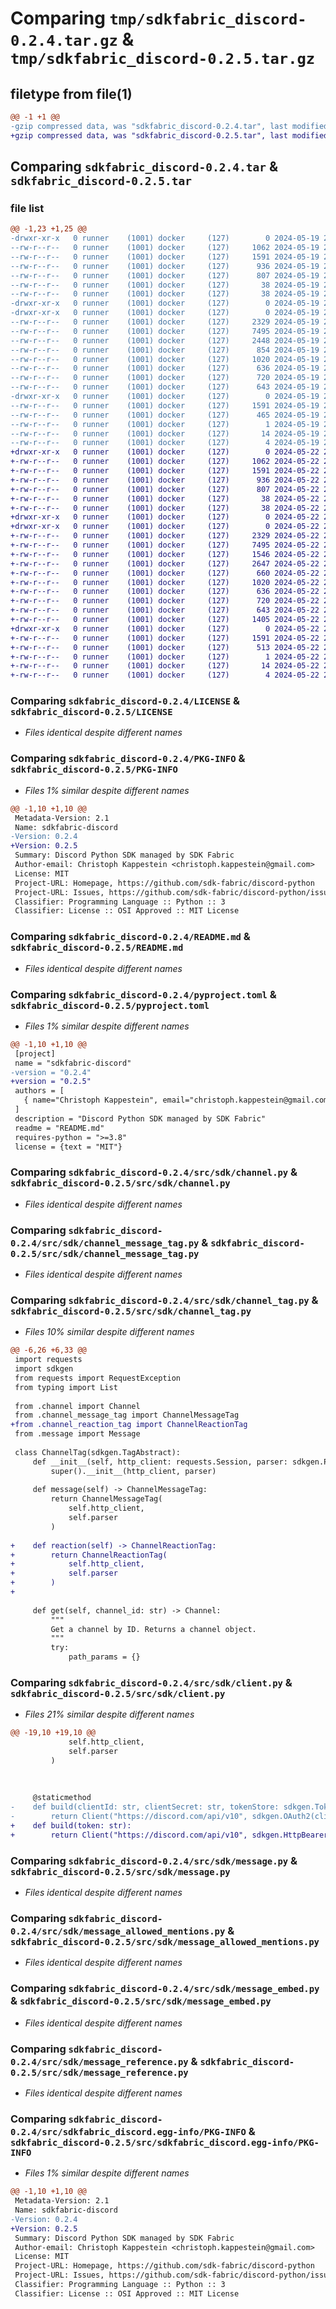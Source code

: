 # Comparing `tmp/sdkfabric_discord-0.2.4.tar.gz` & `tmp/sdkfabric_discord-0.2.5.tar.gz`

## filetype from file(1)

```diff
@@ -1 +1 @@
-gzip compressed data, was "sdkfabric_discord-0.2.4.tar", last modified: Sun May 19 21:33:53 2024, max compression
+gzip compressed data, was "sdkfabric_discord-0.2.5.tar", last modified: Wed May 22 21:47:01 2024, max compression
```

## Comparing `sdkfabric_discord-0.2.4.tar` & `sdkfabric_discord-0.2.5.tar`

### file list

```diff
@@ -1,23 +1,25 @@
-drwxr-xr-x   0 runner    (1001) docker     (127)        0 2024-05-19 21:33:53.615944 sdkfabric_discord-0.2.4/
--rw-r--r--   0 runner    (1001) docker     (127)     1062 2024-05-19 21:33:49.000000 sdkfabric_discord-0.2.4/LICENSE
--rw-r--r--   0 runner    (1001) docker     (127)     1591 2024-05-19 21:33:53.615944 sdkfabric_discord-0.2.4/PKG-INFO
--rw-r--r--   0 runner    (1001) docker     (127)      936 2024-05-19 21:33:49.000000 sdkfabric_discord-0.2.4/README.md
--rw-r--r--   0 runner    (1001) docker     (127)      807 2024-05-19 21:33:50.000000 sdkfabric_discord-0.2.4/pyproject.toml
--rw-r--r--   0 runner    (1001) docker     (127)       38 2024-05-19 21:33:53.615944 sdkfabric_discord-0.2.4/setup.cfg
--rw-r--r--   0 runner    (1001) docker     (127)       38 2024-05-19 21:33:49.000000 sdkfabric_discord-0.2.4/setup.py
-drwxr-xr-x   0 runner    (1001) docker     (127)        0 2024-05-19 21:33:53.611944 sdkfabric_discord-0.2.4/src/
-drwxr-xr-x   0 runner    (1001) docker     (127)        0 2024-05-19 21:33:53.615944 sdkfabric_discord-0.2.4/src/sdk/
--rw-r--r--   0 runner    (1001) docker     (127)     2329 2024-05-19 21:33:49.000000 sdkfabric_discord-0.2.4/src/sdk/channel.py
--rw-r--r--   0 runner    (1001) docker     (127)     7495 2024-05-19 21:33:49.000000 sdkfabric_discord-0.2.4/src/sdk/channel_message_tag.py
--rw-r--r--   0 runner    (1001) docker     (127)     2448 2024-05-19 21:33:49.000000 sdkfabric_discord-0.2.4/src/sdk/channel_tag.py
--rw-r--r--   0 runner    (1001) docker     (127)      854 2024-05-19 21:33:49.000000 sdkfabric_discord-0.2.4/src/sdk/client.py
--rw-r--r--   0 runner    (1001) docker     (127)     1020 2024-05-19 21:33:49.000000 sdkfabric_discord-0.2.4/src/sdk/message.py
--rw-r--r--   0 runner    (1001) docker     (127)      636 2024-05-19 21:33:49.000000 sdkfabric_discord-0.2.4/src/sdk/message_allowed_mentions.py
--rw-r--r--   0 runner    (1001) docker     (127)      720 2024-05-19 21:33:49.000000 sdkfabric_discord-0.2.4/src/sdk/message_embed.py
--rw-r--r--   0 runner    (1001) docker     (127)      643 2024-05-19 21:33:49.000000 sdkfabric_discord-0.2.4/src/sdk/message_reference.py
-drwxr-xr-x   0 runner    (1001) docker     (127)        0 2024-05-19 21:33:53.615944 sdkfabric_discord-0.2.4/src/sdkfabric_discord.egg-info/
--rw-r--r--   0 runner    (1001) docker     (127)     1591 2024-05-19 21:33:53.000000 sdkfabric_discord-0.2.4/src/sdkfabric_discord.egg-info/PKG-INFO
--rw-r--r--   0 runner    (1001) docker     (127)      465 2024-05-19 21:33:53.000000 sdkfabric_discord-0.2.4/src/sdkfabric_discord.egg-info/SOURCES.txt
--rw-r--r--   0 runner    (1001) docker     (127)        1 2024-05-19 21:33:53.000000 sdkfabric_discord-0.2.4/src/sdkfabric_discord.egg-info/dependency_links.txt
--rw-r--r--   0 runner    (1001) docker     (127)       14 2024-05-19 21:33:53.000000 sdkfabric_discord-0.2.4/src/sdkfabric_discord.egg-info/requires.txt
--rw-r--r--   0 runner    (1001) docker     (127)        4 2024-05-19 21:33:53.000000 sdkfabric_discord-0.2.4/src/sdkfabric_discord.egg-info/top_level.txt
+drwxr-xr-x   0 runner    (1001) docker     (127)        0 2024-05-22 21:47:01.497310 sdkfabric_discord-0.2.5/
+-rw-r--r--   0 runner    (1001) docker     (127)     1062 2024-05-22 21:46:57.000000 sdkfabric_discord-0.2.5/LICENSE
+-rw-r--r--   0 runner    (1001) docker     (127)     1591 2024-05-22 21:47:01.497310 sdkfabric_discord-0.2.5/PKG-INFO
+-rw-r--r--   0 runner    (1001) docker     (127)      936 2024-05-22 21:46:57.000000 sdkfabric_discord-0.2.5/README.md
+-rw-r--r--   0 runner    (1001) docker     (127)      807 2024-05-22 21:46:57.000000 sdkfabric_discord-0.2.5/pyproject.toml
+-rw-r--r--   0 runner    (1001) docker     (127)       38 2024-05-22 21:47:01.497310 sdkfabric_discord-0.2.5/setup.cfg
+-rw-r--r--   0 runner    (1001) docker     (127)       38 2024-05-22 21:46:57.000000 sdkfabric_discord-0.2.5/setup.py
+drwxr-xr-x   0 runner    (1001) docker     (127)        0 2024-05-22 21:47:01.493310 sdkfabric_discord-0.2.5/src/
+drwxr-xr-x   0 runner    (1001) docker     (127)        0 2024-05-22 21:47:01.497310 sdkfabric_discord-0.2.5/src/sdk/
+-rw-r--r--   0 runner    (1001) docker     (127)     2329 2024-05-22 21:46:57.000000 sdkfabric_discord-0.2.5/src/sdk/channel.py
+-rw-r--r--   0 runner    (1001) docker     (127)     7495 2024-05-22 21:46:57.000000 sdkfabric_discord-0.2.5/src/sdk/channel_message_tag.py
+-rw-r--r--   0 runner    (1001) docker     (127)     1546 2024-05-22 21:46:57.000000 sdkfabric_discord-0.2.5/src/sdk/channel_reaction_tag.py
+-rw-r--r--   0 runner    (1001) docker     (127)     2647 2024-05-22 21:46:57.000000 sdkfabric_discord-0.2.5/src/sdk/channel_tag.py
+-rw-r--r--   0 runner    (1001) docker     (127)      660 2024-05-22 21:46:57.000000 sdkfabric_discord-0.2.5/src/sdk/client.py
+-rw-r--r--   0 runner    (1001) docker     (127)     1020 2024-05-22 21:46:57.000000 sdkfabric_discord-0.2.5/src/sdk/message.py
+-rw-r--r--   0 runner    (1001) docker     (127)      636 2024-05-22 21:46:57.000000 sdkfabric_discord-0.2.5/src/sdk/message_allowed_mentions.py
+-rw-r--r--   0 runner    (1001) docker     (127)      720 2024-05-22 21:46:57.000000 sdkfabric_discord-0.2.5/src/sdk/message_embed.py
+-rw-r--r--   0 runner    (1001) docker     (127)      643 2024-05-22 21:46:57.000000 sdkfabric_discord-0.2.5/src/sdk/message_reference.py
+-rw-r--r--   0 runner    (1001) docker     (127)     1405 2024-05-22 21:46:57.000000 sdkfabric_discord-0.2.5/src/sdk/user.py
+drwxr-xr-x   0 runner    (1001) docker     (127)        0 2024-05-22 21:47:01.497310 sdkfabric_discord-0.2.5/src/sdkfabric_discord.egg-info/
+-rw-r--r--   0 runner    (1001) docker     (127)     1591 2024-05-22 21:47:01.000000 sdkfabric_discord-0.2.5/src/sdkfabric_discord.egg-info/PKG-INFO
+-rw-r--r--   0 runner    (1001) docker     (127)      513 2024-05-22 21:47:01.000000 sdkfabric_discord-0.2.5/src/sdkfabric_discord.egg-info/SOURCES.txt
+-rw-r--r--   0 runner    (1001) docker     (127)        1 2024-05-22 21:47:01.000000 sdkfabric_discord-0.2.5/src/sdkfabric_discord.egg-info/dependency_links.txt
+-rw-r--r--   0 runner    (1001) docker     (127)       14 2024-05-22 21:47:01.000000 sdkfabric_discord-0.2.5/src/sdkfabric_discord.egg-info/requires.txt
+-rw-r--r--   0 runner    (1001) docker     (127)        4 2024-05-22 21:47:01.000000 sdkfabric_discord-0.2.5/src/sdkfabric_discord.egg-info/top_level.txt
```

### Comparing `sdkfabric_discord-0.2.4/LICENSE` & `sdkfabric_discord-0.2.5/LICENSE`

 * *Files identical despite different names*

### Comparing `sdkfabric_discord-0.2.4/PKG-INFO` & `sdkfabric_discord-0.2.5/PKG-INFO`

 * *Files 1% similar despite different names*

```diff
@@ -1,10 +1,10 @@
 Metadata-Version: 2.1
 Name: sdkfabric-discord
-Version: 0.2.4
+Version: 0.2.5
 Summary: Discord Python SDK managed by SDK Fabric
 Author-email: Christoph Kappestein <christoph.kappestein@gmail.com>
 License: MIT
 Project-URL: Homepage, https://github.com/sdk-fabric/discord-python
 Project-URL: Issues, https://github.com/sdk-fabric/discord-python/issues
 Classifier: Programming Language :: Python :: 3
 Classifier: License :: OSI Approved :: MIT License
```

### Comparing `sdkfabric_discord-0.2.4/README.md` & `sdkfabric_discord-0.2.5/README.md`

 * *Files identical despite different names*

### Comparing `sdkfabric_discord-0.2.4/pyproject.toml` & `sdkfabric_discord-0.2.5/pyproject.toml`

 * *Files 1% similar despite different names*

```diff
@@ -1,10 +1,10 @@
 [project]
 name = "sdkfabric-discord"
-version = "0.2.4"
+version = "0.2.5"
 authors = [
   { name="Christoph Kappestein", email="christoph.kappestein@gmail.com" },
 ]
 description = "Discord Python SDK managed by SDK Fabric"
 readme = "README.md"
 requires-python = ">=3.8"
 license = {text = "MIT"}
```

### Comparing `sdkfabric_discord-0.2.4/src/sdk/channel.py` & `sdkfabric_discord-0.2.5/src/sdk/channel.py`

 * *Files identical despite different names*

### Comparing `sdkfabric_discord-0.2.4/src/sdk/channel_message_tag.py` & `sdkfabric_discord-0.2.5/src/sdk/channel_message_tag.py`

 * *Files identical despite different names*

### Comparing `sdkfabric_discord-0.2.4/src/sdk/channel_tag.py` & `sdkfabric_discord-0.2.5/src/sdk/channel_tag.py`

 * *Files 10% similar despite different names*

```diff
@@ -6,26 +6,33 @@
 import requests
 import sdkgen
 from requests import RequestException
 from typing import List
 
 from .channel import Channel
 from .channel_message_tag import ChannelMessageTag
+from .channel_reaction_tag import ChannelReactionTag
 from .message import Message
 
 class ChannelTag(sdkgen.TagAbstract):
     def __init__(self, http_client: requests.Session, parser: sdkgen.Parser):
         super().__init__(http_client, parser)
 
     def message(self) -> ChannelMessageTag:
         return ChannelMessageTag(
             self.http_client,
             self.parser
         )
 
+    def reaction(self) -> ChannelReactionTag:
+        return ChannelReactionTag(
+            self.http_client,
+            self.parser
+        )
+
 
     def get(self, channel_id: str) -> Channel:
         """
         Get a channel by ID. Returns a channel object.
         """
         try:
             path_params = {}
```

### Comparing `sdkfabric_discord-0.2.4/src/sdk/client.py` & `sdkfabric_discord-0.2.5/src/sdk/client.py`

 * *Files 21% similar despite different names*

```diff
@@ -19,10 +19,10 @@
             self.http_client,
             self.parser
         )
 
 
 
     @staticmethod
-    def build(clientId: str, clientSecret: str, tokenStore: sdkgen.TokenStoreInterface, scopes: List[str]):
-        return Client("https://discord.com/api/v10", sdkgen.OAuth2(clientId, clientSecret, "https://discord.com/api/oauth2/token", "https://discord.com/oauth2/authorize", tokenStore, scopes))
+    def build(token: str):
+        return Client("https://discord.com/api/v10", sdkgen.HttpBearer(token))
```

### Comparing `sdkfabric_discord-0.2.4/src/sdk/message.py` & `sdkfabric_discord-0.2.5/src/sdk/message.py`

 * *Files identical despite different names*

### Comparing `sdkfabric_discord-0.2.4/src/sdk/message_allowed_mentions.py` & `sdkfabric_discord-0.2.5/src/sdk/message_allowed_mentions.py`

 * *Files identical despite different names*

### Comparing `sdkfabric_discord-0.2.4/src/sdk/message_embed.py` & `sdkfabric_discord-0.2.5/src/sdk/message_embed.py`

 * *Files identical despite different names*

### Comparing `sdkfabric_discord-0.2.4/src/sdk/message_reference.py` & `sdkfabric_discord-0.2.5/src/sdk/message_reference.py`

 * *Files identical despite different names*

### Comparing `sdkfabric_discord-0.2.4/src/sdkfabric_discord.egg-info/PKG-INFO` & `sdkfabric_discord-0.2.5/src/sdkfabric_discord.egg-info/PKG-INFO`

 * *Files 1% similar despite different names*

```diff
@@ -1,10 +1,10 @@
 Metadata-Version: 2.1
 Name: sdkfabric-discord
-Version: 0.2.4
+Version: 0.2.5
 Summary: Discord Python SDK managed by SDK Fabric
 Author-email: Christoph Kappestein <christoph.kappestein@gmail.com>
 License: MIT
 Project-URL: Homepage, https://github.com/sdk-fabric/discord-python
 Project-URL: Issues, https://github.com/sdk-fabric/discord-python/issues
 Classifier: Programming Language :: Python :: 3
 Classifier: License :: OSI Approved :: MIT License
```

